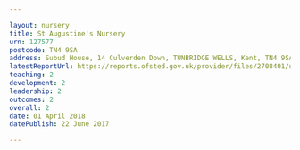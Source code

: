 ```yaml
---

layout: nursery
title: St Augustine's Nursery
urn: 127577
postcode: TN4 9SA
address: Subud House, 14 Culverden Down, TUNBRIDGE WELLS, Kent, TN4 9SA
latestReportUrl: https://reports.ofsted.gov.uk/provider/files/2708401/urn/127577.pdf
teaching: 2
development: 2
leadership: 2
outcomes: 2
overall: 2
date: 01 April 2018 
datePublish: 22 June 2017

---
```

